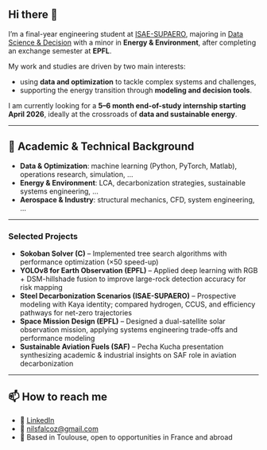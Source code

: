 ## Hi there 👋

<!--
**nils-flcz/nils-flcz** is a ✨ _special_ ✨ repository because its `README.md` (this file) appears on your GitHub profile.

Here are some ideas to get you started:

- 🔭 I’m currently working on ...
- 🌱 I’m currently learning ...
- 👯 I’m looking to collaborate on ...
- 🤔 I’m looking for help with ...
- 💬 Ask me about ...
- 📫 How to reach me: ...
- 😄 Pronouns: ...
- ⚡ Fun fact: ...
--> 

I’m a final-year engineering student at [ISAE-SUPAERO](https://www.isae-supaero.fr/en/), majoring in [Data Science & Decision](https://supaerodatascience.github.io) with a minor in **Energy & Environment**, after completing an exchange semester at **EPFL**.  


My work and studies are driven by two main interests:  
- using **data and optimization** to tackle complex systems and challenges,  
- supporting the energy transition through **modeling and decision tools**.  

I am currently looking for a **5–6 month end-of-study internship starting April 2026**, ideally at the crossroads of **data and sustainable energy**.

---

## 🔬 Academic & Technical Background  

- **Data & Optimization**: machine learning (Python, PyTorch, Matlab), operations research, simulation, ...  
- **Energy & Environment**: LCA, decarbonization strategies, sustainable systems engineering, ...
- **Aerospace & Industry**: structural mechanics, CFD, system engineering, ...  

---

### Selected Projects  

- **Sokoban Solver (C)** – Implemented tree search algorithms with performance optimization (×50 speed-up)  
- **YOLOv8 for Earth Observation (EPFL)** – Applied deep learning with RGB + DSM-hillshade fusion to improve large-rock detection accuracy for risk mapping  
- **Steel Decarbonization Scenarios (ISAE-SUPAERO)** – Prospective modeling with Kaya identity; compared hydrogen, CCUS, and efficiency pathways for net-zero trajectories  
- **Space Mission Design (EPFL)** – Designed a dual-satellite solar observation mission, applying systems engineering trade-offs and performance modeling  
- **Sustainable Aviation Fuels (SAF)** – Pecha Kucha presentation synthesizing academic & industrial insights on SAF role in aviation decarbonization  

---

## 📫 How to reach me  

- 💼 [LinkedIn](https://www.linkedin.com/in/nils-falcoz/)  
- 📧 [nilsfalcoz@gmail.com](mailto:nilsfalcoz@gmail.com)  
- 📍 Based in Toulouse, open to opportunities in France and abroad  



